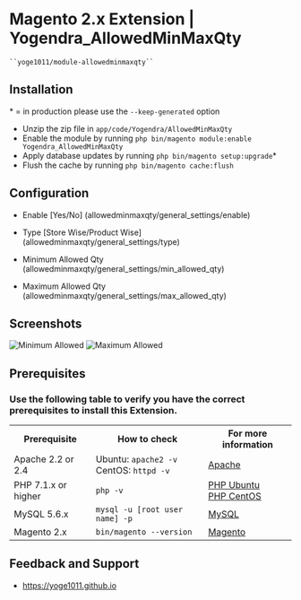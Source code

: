 # Magento 2.x Extension | Yogendra_AllowedMinMaxQty

    ``yoge1011/module-allowedminmaxqty``

## Installation
\* = in production please use the `--keep-generated` option

 - Unzip the zip file in `app/code/Yogendra/AllowedMinMaxQty`
 - Enable the module by running `php bin/magento module:enable Yogendra_AllowedMinMaxQty`
 - Apply database updates by running `php bin/magento setup:upgrade`\*
 - Flush the cache by running `php bin/magento cache:flush`


## Configuration

 - Enable [Yes/No] (allowedminmaxqty/general_settings/enable)

 - Type [Store Wise/Product Wise] (allowedminmaxqty/general_settings/type)

 - Minimum Allowed Qty (allowedminmaxqty/general_settings/min_allowed_qty)

 - Maximum Allowed Qty (allowedminmaxqty/general_settings/max_allowed_qty)


## Screenshots

<img src="https://i.ibb.co/7SfyyX6/Selection-085.png" alt="Minimum Allowed" title="Minimum Allowed">

<img src="https://i.ibb.co/XYMLqKC/Selection-086.png" alt="Maximum Allowed" title="Maximum Allowed">


## Prerequisites

### Use the following table to verify you have the correct prerequisites to install this Extension.

<table>
	<tbody>
		<tr>
			<th>Prerequisite</th>
			<th>How to check</th>
			<th>For more information</th>
		</tr>
	<tr>
		<td>Apache 2.2 or 2.4</td>
		<td>Ubuntu: <code>apache2 -v</code><br>
		CentOS: <code>httpd -v</code></td>
		<td><a href="http://devdocs.magento.com/guides/v2.0/install-gde/prereq/apache.html">Apache</a></td>
	</tr>
	<tr>
		<td>PHP 7.1.x or higher</td>
		<td><code>php -v</code></td>
		<td><a href="http://devdocs.magento.com/guides/v2.0/install-gde/prereq/php-ubuntu.html">PHP Ubuntu</a><br><a href="http://devdocs.magento.com/guides/v2.0/install-gde/prereq/php-centos.html">PHP CentOS</a></td>
	</tr>
	<tr>
      <td>MySQL 5.6.x</td>
	   <td><code>mysql -u [root user name] -p</code></td>
	   <td><a href="http://devdocs.magento.com/guides/v2.0/install-gde/prereq/mysql.html">MySQL</a></td>
	</tr>
   <tr>
      <td>Magento 2.x</td>
	   <td><code>bin/magento --version</code></td>
	   <td><a href="https://devdocs.magento.com">Magento</a></td>
	</tr>
</tbody>
</table>

## Feedback and Support

 - <a href="https://yoge1011.github.io/">https://yoge1011.github.io</a>
